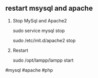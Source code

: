 ## restart msysql and apache
1.  Stop MySql and Apache2
    
    sudo service mysql stop
    
    sudo /etc/init.d/apache2 stop
    
2.  Restart
    
    sudo /opt/lampp/lampp start

#mysql
#apache
#php 